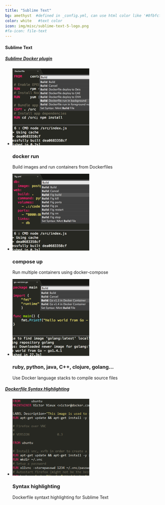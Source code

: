```yaml
---
title: "Sublime Text"
bg: amethyst  #defined in _config.yml, can use html color like '#0fbfcf'
color: white   #text color
icon: img/misc/sublime-text-5-logo.png
#fa-icon: file-text
---
```


#### Sublime Text

##### [Sublime Docker plugin](https://packagecontrol.io/packages/Docker%20Based%20Build%20Systems)

<ul class="screenshot-images">
  <li>
      <img src="../img/misc/sd-dockerfile.png">
      <h3>docker run</h3>
      <p>Build images and run containers from Dockerfiles</p>
  </li>
  <li>
      <img src="../img/misc/sd-figfile.png">
      <h3>compose up</h3>
      <p>Run multiple containers using docker-compose</p>
  </li>
  <li>
      <img src="../img/misc/sd-buildsys.png">
      <h3>ruby, python, java, C++, clojure, golang...</h3>
      <p>Use Docker language stacks to compile source files</p>
  </li>
</ul>

##### [Dockerfile Syntax Highlighting](https://packagecontrol.io/packages/Dockerfile%20Syntax%20Highlighting)

<ul class="screenshot-images">
  <li>
      <img src="../img/misc/sd-syntaxh.png">
      <h3>Syntax highlighting</h3>
      <p>Dockerfile syntaxt highlighting for Sublime Text</p>
  </li>
</ul>
